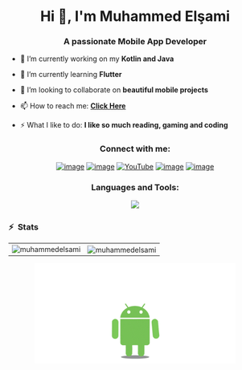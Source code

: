 <h1 align="center">Hi 👋, I'm Muhammed Elşami</h1>
<h3 align="center">A passionate Mobile App Developer</h3>

- 🔭 I’m currently working on my **Kotlin and Java**

- 🌱 I’m currently learning **Flutter**

- 👯 I’m looking to collaborate on **beautiful mobile projects**

- 📫 How to reach me: **[Click Here](https://www.muhammedelsami.com/)**

- ⚡ What I like to do: **I like so much reading, gaming and coding**

<h3 align="center">Connect with me:</h3>
<div align="center">
  
[![image](https://img.shields.io/badge/website-D14836?style=for-the-badge&logo=web&logoColor=white)](https://www.muhammedelsami.com/)
[![image](https://img.shields.io/badge/Instagram-E4405F?style=for-the-badge&logo=instagram&logoColor=white)](https://instagram.com/muhammed_elsami)
[![YouTube](https://img.shields.io/badge/YouTube-%23FF0000.svg?style=for-the-badge&logo=YouTube&logoColor=white)](https://www.youtube.com/channel/UComlhYSCEga40FwSv8MjVsw)
[![image](https://img.shields.io/badge/Gmail-D14836?style=for-the-badge&logo=gmail&logoColor=white)](mailto:muhammed97r@hotmail.com)
[![image](https://img.shields.io/badge/LinkedIn-0077B5?style=for-the-badge&logo=linkedin&logoColor=white)](https://www.linkedin.com/in/muhammed-el%C5%9Fami/)
</div>

<h3 align="center">Languages and Tools:</h3>

<p align="center">
  <a href="https://www.linkedin.com/in/esma-elosman/">
    <img src="https://skillicons.dev/icons?i=kotlin,java,androidstudio,sqlite,firebase,cpp,php,arduino,mysql,git,github" />
  </a>
</p>


### ⚡ &nbsp;Stats
<table>
<tr>
  <td>
<img align="left" src="https://github-readme-stats.vercel.app/api/top-langs?username=muhammedelsami&show_icons=true&locale=en&layout=compact" alt="muhammedelsami" /></td>
<td><img align="center" src="https://github-readme-stats.vercel.app/api?username=muhammedelsami&show_icons=true&locale=en" alt="muhammedelsami" /></td>
  </tr>
  </table>
  





<p align="center">
  <img width="400" height="200" src="https://github.com/muhammedelsami/muhammedelsami/raw/main/AndroidKotlin.webp" />
</p>


 
 
 
 
 
 
 
 
 
 
 
 
 
 
 
 
 
 
 
 
 
 
 
 
 
 
 
 
 
<!--




<p align="center">
  <img width="200" height="200" src="https://github.com/muhammedelsami/muhammedelsami/raw/main/36226-android-studio-new-logo.gif" />
</p>

![hippo](https://github.com/muhammedelsami/muhammedelsami/raw/main/36226-android-studio-new-logo.gif)

 <img src="https://github.com/muhammedelsami/muhammedelsami/raw/main/36226-android-studio-new-logo.gif"/>
 









<p align="center">
  <img width="400" height="200" src="https://github.com/omkar-tenkale/omkar-tenkale/raw/main/AndroidKotlin.webp" />
</p>


<p align="center"> 
  Visitor count<br>
  <img src="https://profile-counter.glitch.me/muhammedelsami/count.svg" />
</p>




### Hi there 👋

**muhammedelsami/muhammedelsami** is a ✨ _special_ ✨ repository because its `README.md` (this file) appears on your GitHub profile.

Here are some ideas to get you started:

- 🔭 I’m currently working on ...
- 🌱 I’m currently learning ...
- 👯 I’m looking to collaborate on ...
- 🤔 I’m looking for help with ...
- 💬 Ask me about ...
- 📫 How to reach me: ...
- 😄 Pronouns: ...
- ⚡ Fun fact: ...







 ### My latest projects

<a href="https://github.com/muhammedelsami/Car_Controller_Arduino">
  <img align="middle" src="https://github-readme-stats.vercel.app/api/pin/?username=muhammedelsami&repo=Car_Controller_Arduino" alt="codestats-profile-readme" />
</a>
<a href="https://github.com/muhammedelsami/BreakingBadProject">
  <img align="middle" src="https://github-readme-stats.vercel.app/api/pin/?username=muhammedelsami&repo=breakingBadApi" alt="Geometry-Dash-Menu-Music-Randomizer" />
</a> 
  
  
<h3 align="left">Connect with me:</h3>
<p align="left">
<a href="https://muhammedelsami.com/" target="_blank"><img alt="Portfolio" src="https://img.shields.io/badge/Portfolio%20-%23FF0000.svg?&style=flat&logo=Website&logoColor=white"/></a> &nbsp;
<a href="https://www.linkedin.com/in/muhammed-el%C5%9Fami/" target="_blank"><img alt="LinkedIn" src="https://img.shields.io/badge/linkedin%20-%230077B5.svg?&style=flat&logo=linkedin&logoColor=white"/></a> &nbsp;
<a href="mailto:muhammed97r@hotmail.com" target="_blank"><img alt="Gmail" src="https://img.shields.io/badge/Gmail-D14836?style=flat&logo=gmail&logoColor=white" /></a> &nbsp;
<a href="https://instagram.com/muhammed_elsami" target="_blank"><img src="https://img.shields.io/badge/-@muhammed_elsami-E4405F?style=flat&logo=Instagram&logoColor=white"/></a> &nbsp;
  

-->
